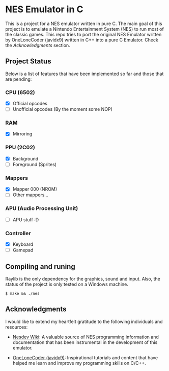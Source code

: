 # NES Emulator in C

This is a project for a NES emulator written in pure C. The main goal of this project is to emulate a Nintendo Entertainment System (NES) to run most of the classic games.
This repo tries to port the original NES Emulator written by OneLoneCoder (javidx9) written in C++ into a pure C Emulator. Check the *Acknowledgments* section.

## Project Status

Below is a list of features that have been implemented so far and those that are pending:

### CPU (6502)
- [x] Official opcodes
- [ ] Unofficial opcodes (By the moment some NOP)

### RAM
- [x] Mirroring

### PPU (2C02)
- [x] Background
- [ ] Foreground (Sprites)

### Mappers
- [x] Mapper 000 (NROM)
- [ ] Other mappers...

### APU (Audio Processing Unit)
- [ ] APU stuff :D

### Controller
- [x] Keyboard
- [ ] Gamepad

## Compiling and runing

Raylib is the only dependency for the graphics, sound and input. Also, the status of the project is only tested on a Windows machine.
```shell
$ make && ./nes
```

## Acknowledgments

I would like to extend my heartfelt gratitude to the following individuals and resources:

- [Nesdev Wiki](https://www.nesdev.org/wiki/Nesdev_Wiki): A valuable source of NES programming information and documentation that has been instrumental in the development of this emulator.

- [OneLoneCoder (javidx9)](https://onelonecoder.com/): Inspirational tutorials and content that have helped me learn and improve my programming skills on C/C++.

